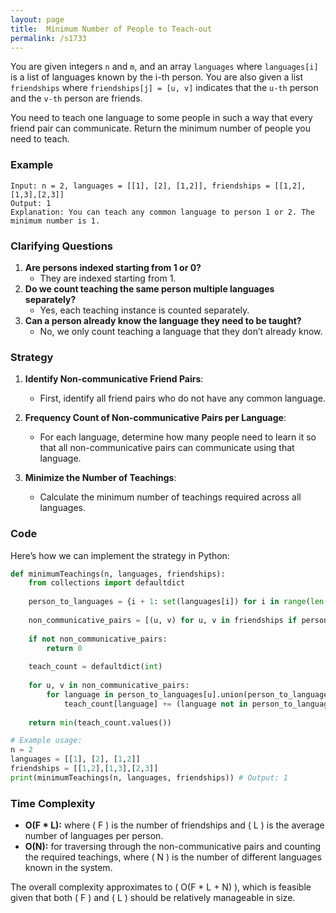 ```yaml
---
layout: page
title:  Minimum Number of People to Teach-out
permalink: /s1733
---
```


You are given integers `n` and `m`, and an array `languages` where `languages[i]` is a list of languages known by the i-th person. You are also given a list `friendships` where `friendships[j] = [u, v]` indicates that the `u-th` person and the `v-th` person are friends.

You need to teach one language to some people in such a way that every friend pair can communicate. Return the minimum number of people you need to teach.

### Example
```plaintext
Input: n = 2, languages = [[1], [2], [1,2]], friendships = [[1,2],[1,3],[2,3]]
Output: 1
Explanation: You can teach any common language to person 1 or 2. The minimum number is 1.
```

### Clarifying Questions

1. **Are persons indexed starting from 1 or 0?**
   - They are indexed starting from 1.
2. **Do we count teaching the same person multiple languages separately?**
   - Yes, each teaching instance is counted separately.
3. **Can a person already know the language they need to be taught?**
   - No, we only count teaching a language that they don’t already know.

### Strategy

1. **Identify Non-communicative Friend Pairs**:
   - First, identify all friend pairs who do not have any common language.

2. **Frequency Count of Non-communicative Pairs per Language**:
   - For each language, determine how many people need to learn it so that all non-communicative pairs can communicate using that language.

3. **Minimize the Number of Teachings**:
   - Calculate the minimum number of teachings required across all languages.

### Code

Here’s how we can implement the strategy in Python:

```python
def minimumTeachings(n, languages, friendships):
    from collections import defaultdict
    
    person_to_languages = {i + 1: set(languages[i]) for i in range(len(languages))}
    
    non_communicative_pairs = [(u, v) for u, v in friendships if person_to_languages[u].isdisjoint(person_to_languages[v])]
    
    if not non_communicative_pairs:
        return 0
    
    teach_count = defaultdict(int)
    
    for u, v in non_communicative_pairs:
        for language in person_to_languages[u].union(person_to_languages[v]):
            teach_count[language] += (language not in person_to_languages[u]) + (language not in person_to_languages[v])
    
    return min(teach_count.values())

# Example usage:
n = 2
languages = [[1], [2], [1,2]]
friendships = [[1,2],[1,3],[2,3]]
print(minimumTeachings(n, languages, friendships)) # Output: 1
```

### Time Complexity
- **O(F \* L):** where \( F \) is the number of friendships and \( L \) is the average number of languages per person.
- **O(N):** for traversing through the non-communicative pairs and counting the required teachings, where \( N \) is the number of different languages known in the system.

The overall complexity approximates to \( O(F \* L + N) \), which is feasible given that both \( F \) and \( L \) should be relatively manageable in size.